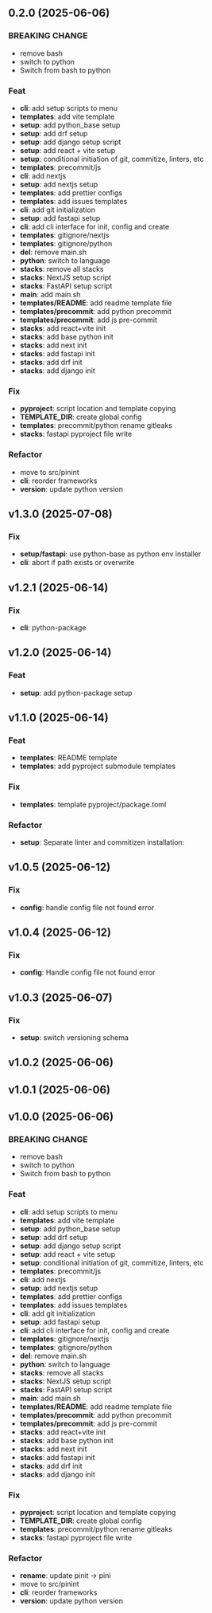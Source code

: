 ## 0.2.0 (2025-06-06)

### BREAKING CHANGE

- remove bash
- switch to python
- Switch from bash to python

### Feat

- **cli**: add setup scripts to menu
- **templates**: add vite template
- **setup**: add python_base setup
- **setup**: add drf setup
- **setup**: add django setup script
- **setup**: add react + vite setup
- **setup**: conditional initiation of git, commitize, linters, etc
- **templates**: precommit/js
- **cli**: add nextjs
- **setup**: add nextjs setup
- **templates**: add prettier configs
- **templates**: add issues templates
- **cli**: add git initialization
- **setup**: add fastapi setup
- **cli**: add cli interface for init, config and create
- **templates**: gitignore/nextjs
- **templates**: gitignore/python
- **del**: remove main.sh
- **python**: switch to language
- **stacks**: remove all stacks
- **stacks**: NextJS setup script
- **stacks**: FastAPI setup script
- **main**: add main.sh
- **templates/README**: add readme template file
- **templates/precommit**: add python precommit
- **templates/precommit**: add js pre-commit
- **stacks**: add react+vite init
- **stacks**: add base python init
- **stacks**: add next init
- **stacks**: add fastapi init
- **stacks**: add drf init
- **stacks**: add django init

### Fix

- **pyproject**: script location and template copying
- **TEMPLATE_DIR**: create global config
- **templates**: precommit/python rename gitleaks
- **stacks**: fastapi pyproject file write

### Refactor

- move to src/pinint
- **cli**: reorder frameworks
- **version**: update python version

## v1.3.0 (2025-07-08)

### Fix

- **setup/fastapi**: use python-base as python env installer
- **cli**: abort if path exists or overwrite

## v1.2.1 (2025-06-14)

### Fix

- **cli**: python-package

## v1.2.0 (2025-06-14)

### Feat

- **setup**: add python-package setup

## v1.1.0 (2025-06-14)

### Feat

- **templates**: README template
- **templates**: add pyproject submodule templates

### Fix

- **templates**: template pyproject/package.toml

### Refactor

- **setup**: Separate linter and commitizen installation:

## v1.0.5 (2025-06-12)

### Fix

- **config**: handle config file not found error

## v1.0.4 (2025-06-12)

### Fix

- **config**: Handle config file not found error

## v1.0.3 (2025-06-07)

### Fix

- **setup**: switch versioning schema

## v1.0.2 (2025-06-06)

## v1.0.1 (2025-06-06)

## v1.0.0 (2025-06-06)

### BREAKING CHANGE

- remove bash
- switch to python
- Switch from bash to python

### Feat

- **cli**: add setup scripts to menu
- **templates**: add vite template
- **setup**: add python_base setup
- **setup**: add drf setup
- **setup**: add django setup script
- **setup**: add react + vite setup
- **setup**: conditional initiation of git, commitize, linters, etc
- **templates**: precommit/js
- **cli**: add nextjs
- **setup**: add nextjs setup
- **templates**: add prettier configs
- **templates**: add issues templates
- **cli**: add git initialization
- **setup**: add fastapi setup
- **cli**: add cli interface for init, config and create
- **templates**: gitignore/nextjs
- **templates**: gitignore/python
- **del**: remove main.sh
- **python**: switch to language
- **stacks**: remove all stacks
- **stacks**: NextJS setup script
- **stacks**: FastAPI setup script
- **main**: add main.sh
- **templates/README**: add readme template file
- **templates/precommit**: add python precommit
- **templates/precommit**: add js pre-commit
- **stacks**: add react+vite init
- **stacks**: add base python init
- **stacks**: add next init
- **stacks**: add fastapi init
- **stacks**: add drf init
- **stacks**: add django init

### Fix

- **pyproject**: script location and template copying
- **TEMPLATE_DIR**: create global config
- **templates**: precommit/python rename gitleaks
- **stacks**: fastapi pyproject file write

### Refactor

- **rename**: update pinit -> pini
- move to src/pinint
- **cli**: reorder frameworks
- **version**: update python version
